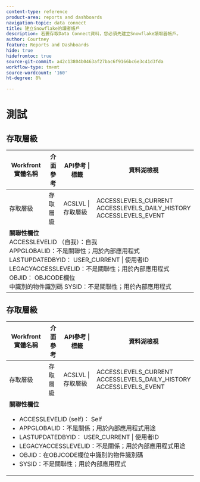 ```yaml
---
content-type: reference
product-area: reports and dashboards
navigation-topic: data connect
title: 建立Snowflake的讀者帳戶
description: 若要存取Data Connect資料，您必須先建立Snowflake讀取器帳戶。
author: Courtney
feature: Reports and Dashboards
hide: true
hidefromtoc: true
source-git-commit: a42c13804b0463af27bac6f9166bc6e3c41d3fda
workflow-type: tm+mt
source-wordcount: '160'
ht-degree: 8%

---
```



# 測試

## 存取層級

<table>
  <thead>
    <tr>
        <th>Workfront實體名稱</th>
        <th>介面參考</th>
        <th>API參考 | 標籤</th>
        <th>資料湖檢視</th>
    </tr>
  </thead>
 <tr>
        <td>存取層級</td>
         <td>存取層級</td>
        <td>ACSLVL | 存取層級</td>
        <td>ACCESSLEVELS_CURRENT<br>ACCESSLEVELS_DAILY_HISTORY<br>ACCESSLEVELS_EVENT</td>
    </tr>
     <tr>
     <tr>
         <td colspan="4"><strong>關聯性欄位</strong> <br>
         ACCESSLEVELID （自我）：自我<br>
         APPGLOBALID：不是關聯性；用於內部應用程式<br>
         LASTUPDATEDBYID： USER_CURRENT | 使用者ID<br>
         LEGACYACCESSLEVELID：不是關聯性；用於內部應用程式<br>
         OBJID： OBJCODE欄位<br>中識別的物件識別碼
         SYSID：不是關聯性；用於內部應用程式</td>
    </tr>
</table>

## 存取層級

<table>
  <thead>
    <tr>
        <th>Workfront實體名稱</th>
        <th>介面參考</th>
        <th>API參考 | 標籤</th>
        <th>資料湖檢視</th>
    </tr>
  </thead>
 <tr>
        <td>存取層級</td>
         <td>存取層級</td>
        <td>ACSLVL | 存取層級</td>
        <td>ACCESSLEVELS_CURRENT<br>ACCESSLEVELS_DAILY_HISTORY<br>ACCESSLEVELS_EVENT</td>
    </tr>
     <tr>
     <tr>
         <td colspan="4"><strong>關聯性欄位</strong> <br>
         <ul>
            <li>ACCESSLEVELID (self)： Self</li>
            <li>APPGLOBALID：不是關係；用於內部應用程式用途</li>
            <li>LASTUPDATEDBYID： USER_CURRENT | 使用者ID</li>
            <li>LEGACYACCESSLEVELID：不是關係；用於內部應用程式用途</li>
            <li>OBJID：在OBJCODE欄位中識別的物件識別碼</li>
            <li>SYSID：不是關聯性；用於內部應用程式</li>
        </ul>
    </tr>
</table>